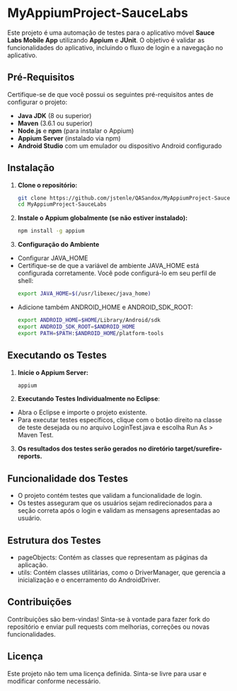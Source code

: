 # MyAppiumProject-SauceLabs

Este projeto é uma automação de testes para o aplicativo móvel **Sauce Labs Mobile App** utilizando **Appium** e **JUnit**. O objetivo é validar as funcionalidades do aplicativo, incluindo o fluxo de login e a navegação no aplicativo.

## Pré-Requisitos

Certifique-se de que você possui os seguintes pré-requisitos antes de configurar o projeto:

- **Java JDK** (8 ou superior)
- **Maven** (3.6.1 ou superior)
- **Node.js** e **npm** (para instalar o Appium)
- **Appium Server** (instalado via npm)
- **Android Studio** com um emulador ou dispositivo Android configurado

## Instalação

1. **Clone o repositório:**
   ```bash
   git clone https://github.com/jstenle/QASandox/MyAppiumProject-SauceLabs.git
   cd MyAppiumProject-SauceLabs

2. **Instale o Appium globalmente (se não estiver instalado):**
   ```bash
   npm install -g appium

3. **Configuração do Ambiente**
- Configurar JAVA_HOME
- Certifique-se de que a variável de ambiente JAVA_HOME está configurada corretamente. Você pode configurá-lo em seu perfil de shell:
   ```bash
   export JAVA_HOME=$(/usr/libexec/java_home)

- Adicione também ANDROID_HOME e ANDROID_SDK_ROOT:
   ```bash
   export ANDROID_HOME=$HOME/Library/Android/sdk
   export ANDROID_SDK_ROOT=$ANDROID_HOME
   export PATH=$PATH:$ANDROID_HOME/platform-tools

## Executando os Testes
1. **Inicie o Appium Server:**
   ```bash
   appium

2. **Executando Testes Individualmente no Eclipse**:
- Abra o Eclipse e importe o projeto existente.
- Para executar testes específicos, clique com o botão direito na classe de teste desejada ou no arquivo LoginTest.java e escolha Run As > Maven Test.

3. **Os resultados dos testes serão gerados no diretório target/surefire-reports.**

## Funcionalidade dos Testes
- O projeto contém testes que validam a funcionalidade de login.
- Os testes asseguram que os usuários sejam redirecionados para a seção correta após o login e validam as mensagens apresentadas ao usuário.

## Estrutura dos Testes
- pageObjects: Contém as classes que representam as páginas da aplicação.
- utils: Contém classes utilitárias, como o DriverManager, que gerencia a inicialização e o encerramento do AndroidDriver.

## Contribuições
Contribuições são bem-vindas! Sinta-se à vontade para fazer fork do repositório e enviar pull requests com melhorias, correções ou novas funcionalidades.

## Licença
Este projeto não tem uma licença definida. Sinta-se livre para usar e modificar conforme necessário.